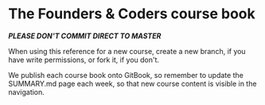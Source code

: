 # The Founders & Coders course book

***PLEASE DON'T COMMIT DIRECT TO MASTER***

When using this reference for a new course, create a new branch, if you have write permissions, or fork it, if you don't. 

We publish each course book onto GitBook, so remember to update the SUMMARY.md page each week, so that new course content is visible in the navigation.


